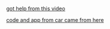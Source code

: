 [got help from this video](https://www.youtube.com/watch?v=gU7vlhU1HvU)

[code and app from car came from here](https://drive.google.com/drive/folders/1DwreeBjJxSEnlHIfhAz_XfE8erKbKwk_)
